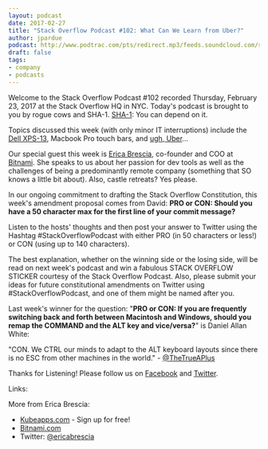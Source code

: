 ```yaml
---
layout: podcast
date: 2017-02-27
title: "Stack Overflow Podcast #102: What Can We Learn from Uber?"
author: jpardue
podcast: http://www.podtrac.com/pts/redirect.mp3/feeds.soundcloud.com/stream/309837196-stack-exchange-stack-overflow-podcast-102-what-can-we-learn-from-uber.mp3
draft: false
tags:
- company
- podcasts
---
```


Welcome to the Stack Overflow Podcast #102 recorded Thursday, February 23, 2017 at the Stack Overflow HQ in NYC. Today's podcast is brought to you by rogue cows and SHA-1. [SHA-1](http://www.theverge.com/2017/2/23/14712118/google-sha1-collision-broken-web-encryption-shattered): You can depend on it.

Topics discussed this week (with only minor IT interruptions) include the [Dell XPS-13](http://www.dell.com/en-us/shop/productdetails/xps-13-9360-laptop), Macbook Pro touch bars, and [ugh, Uber](https://www.susanjfowler.com/blog/2017/2/19/reflecting-on-one-very-strange-year-at-uber)… 

Our special guest this week is [Erica Brescia](http://www.femalefounderstories.com/erica-brescia.html), co-founder and COO at [Bitnami](https://bitnami.com/). She speaks to us about her passion for dev tools as well as the challenges of being a predominantly remote company (something that SO knows a little bit about). Also, castle retreats? Yes please.

In our ongoing commitment to drafting the Stack Overflow Constitution, this week's amendment proposal comes from David: **PRO or CON: Should you have a 50 character max for the first line of your commit message?** 

Listen to the hosts' thoughts and then post your answer to Twitter using the Hashtag #StackOverflowPodcast with either PRO (in 50 characters or less!) or CON (using up to 140 characters). 

The best explanation, whether on the winning side or the losing side, will be read on next week's podcast and win a fabulous STACK OVERFLOW STICKER courtesy of the Stack Overflow Podcast. Also, please submit your ideas for future constitutional amendments on Twitter using #StackOverflowPodcast, and one of them might be named after you.

Last week's winner for the question: "**PRO or CON: If you are frequently switching back and forth between Macintosh and Windows, should you remap the COMMAND and the ALT key and vice/versa?**" is Daniel Allan White:

"CON. We CTRL our minds to adapt to the ALT keyboard layouts since there is no ESC from other machines in the world." - [@TheTrueAPlus](https://twitter.com/TheTrueAPlus/status/834097256252981248)

Thanks for Listening! Please follow us on [Facebook](https://www.facebook.com/stackoverflowpodcast/) and [Twitter](https://twitter.com/stackpodcast).

Links:

More from Erica Brescia:

* [Kubeapps.com](https://kubeapps.com/) - Sign up for free!
* [Bitnami.com](https://bitnami.com/)
* Twitter: [@ericabrescia](https://twitter.com/ericabrescia)
